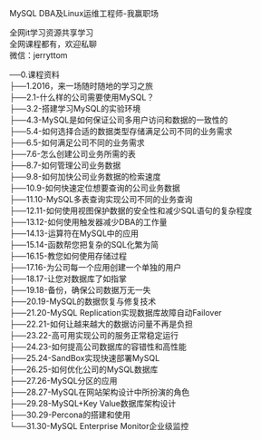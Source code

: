 MySQL DBA及Linux运维工程师-我赢职场

全网it学习资源共享学习<br>全网课程都有，欢迎私聊<br>微信：jerryttom<br>

──0.课程资料<br> ├──1.2016，来一场随时随地的学习之旅<br> ├──2.1-什么样的公司需要使用MySQL？<br> ├──3.2-搭建学习MySQL的实验环境<br> ├──4.3-MySQL是如何保证公司多用户访问和数据的一致性的<br> ├──5.4-如何选择合适的数据类型存储满足公司不同的业务需求<br> ├──6.5-如何满足公司不同的业务需求<br> ├──7.6-怎么创建公司业务所需的表<br> ├──8.7-如何管理公司业务数据<br> ├──9.8-如何加快公司业务数据的检索速度<br> ├──10.9-如何快速定位想要查询的公司业务数据<br> ├──11.10-MySQL多表查询实现公司不同的业务查询<br> ├──12.11-如何使用视图保护数据的安全性和减少SQL语句的复杂程度<br> ├──13.12-如何使用触发器减少DBA的工作量<br> ├──14.13-运算符在MySQL中的应用<br> ├──15.14-函数帮您把复杂的SQL化繁为简<br> ├──16.15-教您如何使用存储过程<br> ├──17.16-为公司每一个应用创建一个单独的用户<br> ├──18.17-让您对数据库了如指掌<br> ├──19.18-备份，确保公司数据万无一失<br> ├──20.19-MySQL的数据恢复与修复技术<br> ├──21.20-MySQL Replication实现数据库故障自动Failover<br> ├──22.21-如何让越来越大的数据访问量不再是负担<br> ├──23.22-高可用实现公司的服务正常稳定运行<br> ├──24.23-如何提高公司数据库的容错性和高性能<br> ├──25.24-SandBox实现快速部署MySQL<br> ├──26.25-如何优化公司的MySQL数据库<br> ├──27.26-MySQL分区的应用<br> ├──28.27-MySQL在网站架构设计中所扮演的角色<br> ├──29.28-MySQL+Key Value数据库架构设计<br> ├──30.29-Percona的搭建和使用<br> └──31.30-MySQL Enterprise Monitor企业级监控